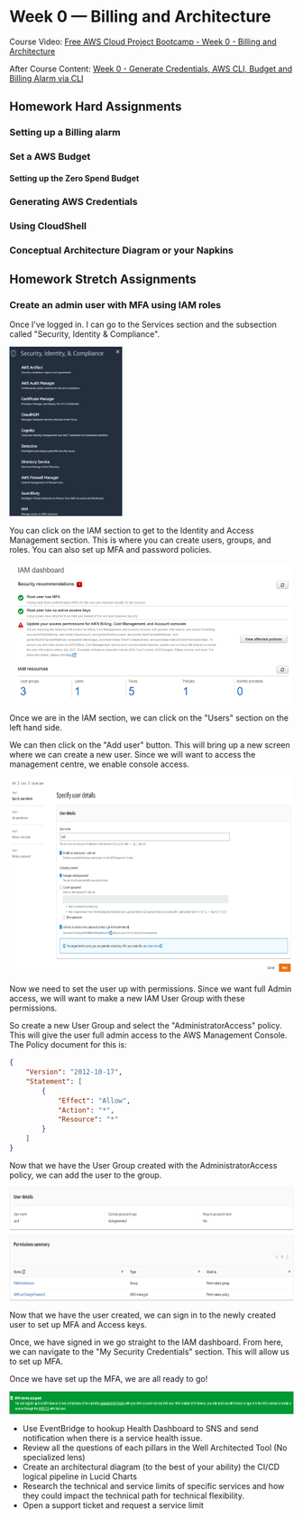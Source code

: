 # Week 0 — Billing and Architecture

Course Video:  [Free AWS Cloud Project Bootcamp - Week 0 - Billing and Architecture](https://www.youtube.com/watch?v=SG8blanhAOg&list=PLBfufR7vyJJ7k25byhRXJldB5AiwgNnWv&index=11&ab_channel=ExamPro)

After Course Content: [Week 0 - Generate Credentials, AWS CLI, Budget and Billing Alarm via CLI](https://www.youtube.com/watch?v=OdUnNuKylHg&list=PLBfufR7vyJJ7k25byhRXJldB5AiwgNnWv&index=11&ab_channel=ExamPro)

## Homework Hard Assignments

### Setting up a Billing alarm


### Set a AWS Budget
#### Setting up the Zero Spend Budget


### Generating AWS Credentials

### Using CloudShell

### Conceptual Architecture Diagram or your Napkins

## Homework Stretch Assignments

### Create an admin user with MFA using IAM roles
Once I've logged in. I can go to the Services section and the subsection called "Security, Identity & Compliance".

<img src="./assets/week0/iam-setting-up-01.png"  width="200" height="300">

You can click on the IAM section to get to the Identity and Access Management section. This is where you can create users, groups, and roles. You can also set up MFA and password policies.

<img src="./assets/week0/iam-setting-up-02.png"  width="500" height="250">

Once we are in the IAM section, we can click on the "Users" section on the left hand side.

We can then click on the "Add user" button. This will bring up a new screen where we can create a new user.
Since we will want to access the management centre, we enable console access.

<img src="./assets/week0/iam-setting-up-03.png"  width="900" height="350">

Now we need to set the user up with permissions. Since we want full Admin access, we will want to make a new IAM User Group with these permissions.

So create a new User Group and select the "AdministratorAccess" policy. This will give the user full admin access to the AWS Management Console.
The Policy document for this is:
```json
{
    "Version": "2012-10-17",
    "Statement": [
        {
            "Effect": "Allow",
            "Action": "*",
            "Resource": "*"
        }
    ]
}
```

Now that we have the User Group created with the AdministratorAccess policy, we can add the user to the group.

<img src="./assets/week0/iam-setting-up-04.png"  width="700" height="200">

Now that we have the user created, we can sign in to the newly created user to set up MFA and Access keys.

Once, we have signed in we go straight to the IAM dashboard. From here, we can navigate to the "My Security Credentials" section.
This will allow us to set up MFA.

Once we have set up the MFA, we are all ready to go!

<img src="./assets/week0/iam-setting-up-05.png"  width="700" height="40">


- Use EventBridge to hookup Health Dashboard to SNS and send notification when there is a service health issue.
- Review all the questions of each pillars in the Well Architected Tool (No specialized lens)
- Create an architectural diagram (to the best of your ability) the CI/CD logical pipeline in Lucid Charts
- Research the technical and service limits of specific services and how they could impact the technical path for technical flexibility.
- Open a support ticket and request a service limit
